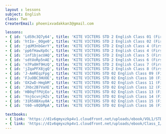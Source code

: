 ```yaml
--- 
layout : lessons 
subject: English
class: Two
CreaterEmail: phoenixvadakkan3@gmail.com

lessons: 
- { id: 'LdS9c3Q7y64', title: 'KITE VICTERS STD 2 English Class 01 (First Bell-ഫസ്റ്റ് ബെല്‍)' }
- { id: 'htIo-_0Oge0', title: 'KITE VICTERS STD 2 English Class 02 (First Bell-ഫസ്റ്റ് ബെല്‍)' }
- { id: 'jqUM3nbGerY', title: 'KITE VICTERS STD 2 English Class 4 (First Bell-ഫസ്റ്റ് ബെല്‍)' }
- { id: 'pp6fHawXpOc', title: 'KITE VICTERS STD 2 English Class 4 (First Bell-ഫസ്റ്റ് ബെല്‍)' }
- { id: 'inf1bjacUAQ', title: 'KITE VICTERS STD 2 English Class 5 (First Bell-ഫസ്റ്റ് ബെല്‍)' }
- { id: 'sdtUoRp5nAE', title: 'KITE VICTERS STD 2 English Class 6 (First Bell-ഫസ്റ്റ് ബെല്‍)' }
- { id: 'n7Pa8Hf9HzQ', title: 'KITE VICTERS STD 2 English Class 7 (First Bell-ഫസ്റ്റ് ബെല്‍)' }
- { id: 'jZqaPFX8jgQ', title: 'KITE VICTERS STD 2 English Class 8 (First Bell-ഫസ്റ്റ് ബെല്‍)' }
- { id: 'J-AmREqzFpg', title: 'KITE VICTERS STD 02 English Class 09 (First Bell-ഫസ്റ്റ് ബെല്‍)' }
- { id: 'FJuOBC3HUOE', title: 'KITE VICTERS STD 02 English Class 10 (First Bell-ഫസ്റ്റ് ബെല്‍)' }
- { id: 'OX2wD-HmgbM', title: 'KITE VICTERS STD 02 English Class 11 (First Bell-ഫസ്റ്റ് ബെല്‍)' }
- { id: 'Jhbc2B7VaXE', title: 'KITE VICTERS STD 02 English Class 12 (First Bell-ഫസ്റ്റ് ബെല്‍)' }
- { id: 'HB0qffPUjEo', title: 'KITE VICTERS STD 02 English Class 13 (First Bell-ഫസ്റ്റ് ബെല്‍)' }
- { id: 'YnjGcvnjHZs', title: 'KITE VICTERS STD 02 English Class 14 (First Bell-ഫസ്റ്റ് ബെല്‍)' }
- { id: '31R58BXuy0A', title: 'KITE VICTERS STD 02 English Class 15 (First Bell-ഫസ്റ്റ് ബെല്‍)' }
- { id: 't60-v8QbMpA', title: 'KITE VICTERS STD 02 English Class 16 (First Bell-ഫസ്റ്റ് ബെല്‍)' }

textbooks:
- { link: 'https://d1v6qmyxzkp4v1.cloudfront.net/uploads/ebook/VOL1/STD1/KeralaReaderEnglish/KeralaReaderEnglish.pdf', title: 'English Part -1' , medium: 'Malayalam' }
- { link: 'https://d1v6qmyxzkp4v1.cloudfront.net/uploads/ebook/Class_I/English_VolII/1-72.pdf', title: 'English Part -2' , medium: 'Malayalam'}
---   
```

